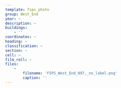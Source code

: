 ```yaml
---
template: fsps_photo
group: West_End
year: ~
description: ~
buildings:
    - ''
coordinates: ~
heading: ~
classification: ~
section: ~
cell: ~
film_roll: ~
files:
    -
        filename: 'FSPS_West_End_097,_no_label.png'
        caption: ''
---
```

